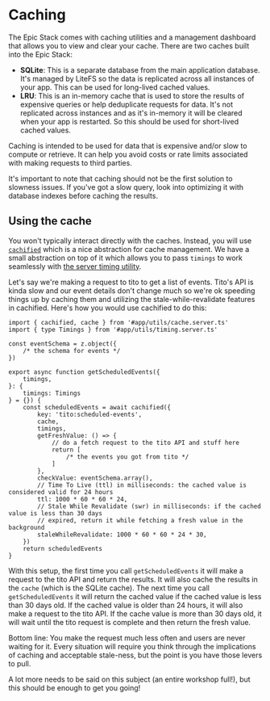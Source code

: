 # Caching

The Epic Stack comes with caching utilities and a management dashboard that
allows you to view and clear your cache. There are two caches built into the
Epic Stack:

- **SQLite**: This is a separate database from the main application database.
  It's managed by LiteFS so the data is replicated across all instances of your
  app. This can be used for long-lived cached values.
- **LRU**: This is an in-memory cache that is used to store the results of
  expensive queries or help deduplicate requests for data. It's not replicated
  across instances and as it's in-memory it will be cleared when your app is
  restarted. So this should be used for short-lived cached values.

Caching is intended to be used for data that is expensive and/or slow to compute
or retrieve. It can help you avoid costs or rate limits associated with making
requests to third parties.

It's important to note that caching should not be the first solution to slowness
issues. If you've got a slow query, look into optimizing it with database
indexes before caching the results.

## Using the cache

You won't typically interact directly with the caches. Instead, you will use
[`cachified`](https://npm.im/cachified) which is a nice abstraction for cache
management. We have a small abstraction on top of it which allows you to pass
`timings` to work seamlessly with
[the server timing utility](./server-timing.md).

Let's say we're making a request to tito to get a list of events. Tito's API is
kinda slow and our event details don't change much so we're ok speeding things
up by caching them and utilizing the stale-while-revalidate features in
cachified. Here's how you would use cachified to do this:

```tsx
import { cachified, cache } from '#app/utils/cache.server.ts'
import { type Timings } from '#app/utils/timing.server.ts'

const eventSchema = z.object({
	/* the schema for events */
})

export async function getScheduledEvents({
	timings,
}: {
	timings: Timings
} = {}) {
	const scheduledEvents = await cachified({
		key: 'tito:scheduled-events',
		cache,
		timings,
		getFreshValue: () => {
			// do a fetch request to the tito API and stuff here
			return [
				/* the events you got from tito */
			]
		},
		checkValue: eventSchema.array(),
		// Time To Live (ttl) in milliseconds: the cached value is considered valid for 24 hours
		ttl: 1000 * 60 * 60 * 24,
		// Stale While Revalidate (swr) in milliseconds: if the cached value is less than 30 days
		// expired, return it while fetching a fresh value in the background
		staleWhileRevalidate: 1000 * 60 * 60 * 24 * 30,
	})
	return scheduledEvents
}
```

With this setup, the first time you call `getScheduledEvents` it will make a
request to the tito API and return the results. It will also cache the results
in the `cache` (which is the SQLite cache). The next time you call
`getScheduledEvents` it will return the cached value if the cached value is less
than 30 days old. If the cached value is older than 24 hours, it will also make
a request to the tito API. If the cache value is more than 30 days old, it will
wait until the tito request is complete and then return the fresh value.

Bottom line: You make the request much less often and users are never waiting
for it. Every situation will require you think through the implications of
caching and acceptable stale-ness, but the point is you have those levers to
pull.

A lot more needs to be said on this subject (an entire workshop full!), but this
should be enough to get you going!
